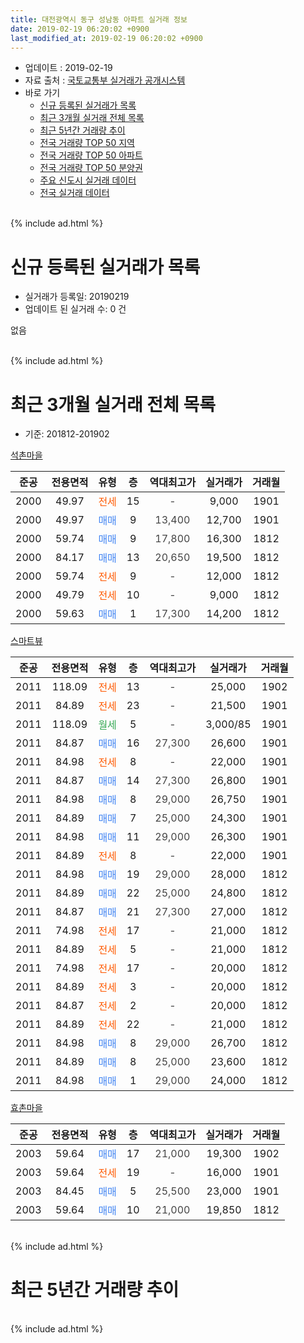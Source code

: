 ```yaml
---
title: 대전광역시 동구 성남동 아파트 실거래 정보
date: 2019-02-19 06:20:02 +0900
last_modified_at: 2019-02-19 06:20:02 +0900
---
```


* 업데이트 : 2019-02-19
* 자료 출처 : [국토교통부 실거래가 공개시스템](http://rt.molit.go.kr)
* 바로 가기
    * [신규 등록된 실거래가 목록](#신규-등록된-실거래가-목록)
    * [최근 3개월 실거래 전체 목록](#최근-3개월-실거래-전체-목록)
    * [최근 5년간 거래량 추이](#최근-5년간-거래량-추이)
    * [전국 거래량 TOP 50 지역](https://ayogom.github.io/apt-trade-info/최근-3개월-전국에서-가장-거래가-많이-발생한-지역)
    * [전국 거래량 TOP 50 아파트](https://ayogom.github.io/apt-trade-info/최근-3개월-전국에서-가장-거래가-많이-발생한-아파트)
    * [전국 거래량 TOP 50 분양권](https://ayogom.github.io/apt-trade-info/최근-3개월-전국에서-가장-거래가-많이-발생한-분양권)
    * [주요 신도시 실거래 데이터](https://ayogom.github.io/apt-trade-info/주요-신도시)
    * [전국 실거래 데이터](https://ayogom.github.io/apt-trade-info/전국)
<br>
{% include ad.html %}
<br>

# 신규 등록된 실거래가 목록
* 실거래가 등록일: 20190219
* 업데이트 된 실거래 수: 0 건

없음

<br>
{% include ad.html %}
<br>

# 최근 3개월 실거래 전체 목록
* 기준: 201812-201902


[석촌마을](https://search.naver.com/search.naver?query=%EB%8C%80%EC%A0%84%EA%B4%91%EC%97%AD%EC%8B%9C+%EB%8F%99%EA%B5%AC+%EC%84%B1%EB%82%A8%EB%8F%99+%EC%84%9D%EC%B4%8C%EB%A7%88%EC%9D%84)

|준공|전용면적|유형|층|역대최고가|실거래가|거래월|
|:---:|:---:|:---:|:---:|:---:|:---:|:---:|
|2000|49.97|<span style="color:#ff5a00">전세</span>|15|<span style="color:#444444">-</span>|9,000|1901|
|2000|49.97|<span style="color:#4285f3">매매</span>|9|<span style="color:#444444">13,400</span>|12,700|1901|
|2000|59.74|<span style="color:#4285f3">매매</span>|9|<span style="color:#444444">17,800</span>|16,300|1812|
|2000|84.17|<span style="color:#4285f3">매매</span>|13|<span style="color:#444444">20,650</span>|19,500|1812|
|2000|59.74|<span style="color:#ff5a00">전세</span>|9|<span style="color:#444444">-</span>|12,000|1812|
|2000|49.79|<span style="color:#ff5a00">전세</span>|10|<span style="color:#444444">-</span>|9,000|1812|
|2000|59.63|<span style="color:#4285f3">매매</span>|1|<span style="color:#444444">17,300</span>|14,200|1812|

[스마트뷰](https://search.naver.com/search.naver?query=%EB%8C%80%EC%A0%84%EA%B4%91%EC%97%AD%EC%8B%9C+%EB%8F%99%EA%B5%AC+%EC%84%B1%EB%82%A8%EB%8F%99+%EC%8A%A4%EB%A7%88%ED%8A%B8%EB%B7%B0)

|준공|전용면적|유형|층|역대최고가|실거래가|거래월|
|:---:|:---:|:---:|:---:|:---:|:---:|:---:|
|2011|118.09|<span style="color:#ff5a00">전세</span>|13|<span style="color:#444444">-</span>|25,000|1902|
|2011|84.89|<span style="color:#ff5a00">전세</span>|23|<span style="color:#444444">-</span>|21,500|1901|
|2011|118.09|<span style="color:#34a853">월세</span>|5|<span style="color:#444444">-</span>|3,000/85|1901|
|2011|84.87|<span style="color:#4285f3">매매</span>|16|<span style="color:#444444">27,300</span>|26,600|1901|
|2011|84.98|<span style="color:#ff5a00">전세</span>|8|<span style="color:#444444">-</span>|22,000|1901|
|2011|84.87|<span style="color:#4285f3">매매</span>|14|<span style="color:#444444">27,300</span>|26,800|1901|
|2011|84.98|<span style="color:#4285f3">매매</span>|8|<span style="color:#444444">29,000</span>|26,750|1901|
|2011|84.89|<span style="color:#4285f3">매매</span>|7|<span style="color:#444444">25,000</span>|24,300|1901|
|2011|84.98|<span style="color:#4285f3">매매</span>|11|<span style="color:#444444">29,000</span>|26,300|1901|
|2011|84.89|<span style="color:#ff5a00">전세</span>|8|<span style="color:#444444">-</span>|22,000|1901|
|2011|84.98|<span style="color:#4285f3">매매</span>|19|<span style="color:#444444">29,000</span>|28,000|1812|
|2011|84.89|<span style="color:#4285f3">매매</span>|22|<span style="color:#444444">25,000</span>|24,800|1812|
|2011|84.87|<span style="color:#4285f3">매매</span>|21|<span style="color:#444444">27,300</span>|27,000|1812|
|2011|74.98|<span style="color:#ff5a00">전세</span>|17|<span style="color:#444444">-</span>|21,000|1812|
|2011|84.89|<span style="color:#ff5a00">전세</span>|5|<span style="color:#444444">-</span>|21,000|1812|
|2011|74.98|<span style="color:#ff5a00">전세</span>|17|<span style="color:#444444">-</span>|20,000|1812|
|2011|84.89|<span style="color:#ff5a00">전세</span>|3|<span style="color:#444444">-</span>|20,000|1812|
|2011|84.87|<span style="color:#ff5a00">전세</span>|2|<span style="color:#444444">-</span>|20,000|1812|
|2011|84.89|<span style="color:#ff5a00">전세</span>|22|<span style="color:#444444">-</span>|21,000|1812|
|2011|84.98|<span style="color:#4285f3">매매</span>|8|<span style="color:#444444">29,000</span>|26,700|1812|
|2011|84.89|<span style="color:#4285f3">매매</span>|8|<span style="color:#444444">25,000</span>|23,600|1812|
|2011|84.98|<span style="color:#4285f3">매매</span>|1|<span style="color:#444444">29,000</span>|24,000|1812|

[효촌마을](https://search.naver.com/search.naver?query=%EB%8C%80%EC%A0%84%EA%B4%91%EC%97%AD%EC%8B%9C+%EB%8F%99%EA%B5%AC+%EC%84%B1%EB%82%A8%EB%8F%99+%ED%9A%A8%EC%B4%8C%EB%A7%88%EC%9D%84)

|준공|전용면적|유형|층|역대최고가|실거래가|거래월|
|:---:|:---:|:---:|:---:|:---:|:---:|:---:|
|2003|59.64|<span style="color:#4285f3">매매</span>|17|<span style="color:#444444">21,000</span>|19,300|1902|
|2003|59.64|<span style="color:#ff5a00">전세</span>|19|<span style="color:#444444">-</span>|16,000|1901|
|2003|84.45|<span style="color:#4285f3">매매</span>|5|<span style="color:#444444">25,500</span>|23,000|1901|
|2003|59.64|<span style="color:#4285f3">매매</span>|10|<span style="color:#444444">21,000</span>|19,850|1812|


<br>
{% include ad.html %}
<br>

# 최근 5년간 거래량 추이


<div style="width:100%;">
    <canvas id="deal_progress" height="200"></canvas>
</div>

<script>
new Chart(document.getElementById("deal_progress"), {
    type: 'line',
    data: {
        labels: ['201402','201403','201404','201405','201406','201407','201408','201409','201410','201411','201412','201501','201502','201503','201504','201505','201506','201507','201508','201509','201510','201511','201512','201601','201602','201603','201604','201605','201606','201607','201608','201609','201610','201611','201612','201701','201702','201703','201704','201705','201706','201707','201708','201709','201710','201711','201712','201801','201802','201803','201804','201805','201806','201807','201808','201809','201810','201811','201812','201901','201902'],
        datasets: [{
            label: '매매',
            pointRadius: 1,
            data: [21, 15, 23, 24, 11, 15, 18, 20, 20, 13, 10, 21, 21, 14, 30, 22, 20, 28, 19, 17, 12, 16, 11, 13, 10, 17, 16, 15, 26, 15, 21, 18, 20, 19, 20, 7, 16, 21, 12, 20, 22, 12, 19, 20, 19, 13, 19, 23, 6, 15, 13, 13, 9, 6, 7, 17, 20, 7, 10, 7, 1],
            borderColor: "rgba(255, 201, 14, 1)",
            backgroundColor: "rgba(255, 201, 14, 0.5)",
            fill: false,
            lineTension: 0
        },{
            label: '전월세',
            pointRadius: 1,
            data: [19, 19, 5, 12, 7, 13, 13, 17, 18, 13, 9, 9, 12, 23, 11, 10, 5, 9, 13, 7, 6, 16, 19, 19, 14, 16, 10, 8, 6, 5, 5, 8, 14, 12, 10, 9, 11, 14, 9, 7, 7, 6, 7, 7, 5, 11, 5, 11, 6, 9, 8, 7, 5, 7, 8, 5, 7, 9, 8, 6, 1],
            borderColor: "rgba(0, 141, 185, 1)",
            backgroundColor: "rgba(0, 141, 185, 0.5)",
            fill: false,
            lineTension: 0
        }
        ]
    },
    options: {
        responsive: true,
        title: {
            display: false
        },
        tooltips: {
            mode: 'index',
            intersect: false
        },
        hover: {
            mode: 'nearest',
            intersect: true
        },
        scales: {
            xAxes: [{
                display: true,
                scaleLabel: {
                    display: true,
                    labelString: '년/월'
                }
            }],
            yAxes: [{
                display: true,
                ticks: {
                    suggestedMin: 0,
                },
                scaleLabel: {
                    display: true,
                    labelString: '실거래 수'
                }
            }]
        }
    }
});

</script>


<br>
{% include ad.html %}
<br>

